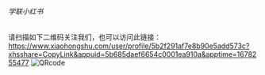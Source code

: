 ###### 学联小红书
请扫描如下二维码关注我们，也可以访问此链接：https://www.xiaohongshu.com/user/profile/5b2f291af7e8b90e5add573c?xhsshare=CopyLink&appuid=5b685daef6654c0001ea910a&apptime=1678255477
![QRcode](QRcode.jpg)
